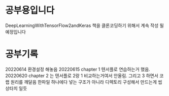 # 공부용입니다

DeepLearningWithTensorFlow2andKeras 책을 클론코딩하기 위해서 계속 작성 될 예정입니다

# 공부기록

20220614 환경설정 해놓음
20220615 chapter 1 텐서플로 연습하는거 했음. 
20220620 chapter 2 는 텐서플로 2랑 1 비교하는거여서 안올림. 그리고 3 하면서 코랩 원리를 깨달음 한파일 하나에다 넣는 구조가 아니라 디렉토리
구성해서 만드는게 씹상타치 일듯
